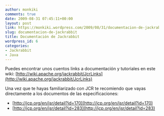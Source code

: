 ```yaml
---
author: monkiki
comments: true
date: 2009-08-31 07:45:11+00:00
layout: post
link: https://monkiki.wordpress.com/2009/08/31/documentacion-de-jackrabbit/
slug: documentacion-de-jackrabbit
title: Documentación de Jackrabbit
wordpress_id: 6
categories:
- Jackrabbit
- Java
---
```


Puedes encontrar unos cuentos links a documentación y tutoriales en este wiki: [http://wiki.apache.org/jackrabbit/JcrLinks](http://wiki.apache.org/jackrabbit/JcrLinks)

Una vez que te hayas familiarizado con JCR te recomiendo que vayas directamente a los documentos de las especificaciones:

  * [http://jcp.org/en/jsr/detail?id=170](http://jcp.org/en/jsr/detail?id=170)
  * [http://jcp.org/en/jsr/detail?id=283](http://jcp.org/en/jsr/detail?id=283)

